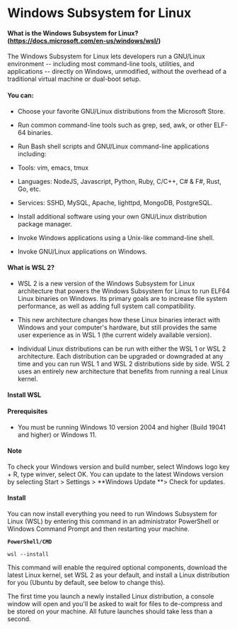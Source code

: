 # Windows Subsystem for Linux

#### What is the Windows Subsystem for Linux? (https://docs.microsoft.com/en-us/windows/wsl/)

The Windows Subsystem for Linux lets developers run a GNU/Linux environment -- including most command-line tools, utilities, and applications -- directly on Windows, unmodified, without the overhead of a traditional virtual machine or dual-boot setup.


 #### You can:

 - Choose your favorite GNU/Linux distributions from the Microsoft Store.
 
 - Run common command-line tools such as grep, sed, awk, or other ELF-64 binaries.
 
 - Run Bash shell scripts and GNU/Linux command-line applications including:
 
 - Tools: vim, emacs, tmux
 
 - Languages: NodeJS, Javascript, Python, Ruby, C/C++, C# & F#, Rust, Go, etc.
 
 - Services: SSHD, MySQL, Apache, lighttpd, MongoDB, PostgreSQL.
 
 - Install additional software using your own GNU/Linux distribution package manager.
 
 - Invoke Windows applications using a Unix-like command-line shell.
 
 - Invoke GNU/Linux applications on Windows.

#### What is WSL 2?
 - WSL 2 is a new version of the Windows Subsystem for Linux architecture that powers the Windows Subsystem for Linux    to run ELF64 Linux binaries on Windows. Its primary goals are to increase file system performance, as well as        adding full system call compatibility.

 - This new architecture changes how these Linux binaries interact with Windows and your computer's hardware, but        still provides the same user experience as in WSL 1 (the current widely available version).

 - Individual Linux distributions can be run with either the WSL 1 or WSL 2 architecture. Each distribution can be      upgraded or downgraded at any time and you can run WSL 1 and WSL 2 distributions side by side. WSL 2 uses an          entirely new architecture that benefits from running a real Linux kernel.

#### Install WSL
#### Prerequisites
 - You must be running Windows 10 version 2004 and higher (Build 19041 and higher) or Windows 11.
#### Note

To check your Windows version and build number, select Windows logo key + R, type winver, select OK. You can update to the latest Windows version by selecting Start > Settings > **Windows Update **> Check for updates. 

#### Install
You can now install everything you need to run Windows Subsystem for Linux (WSL) by entering this command in an administrator PowerShell or Windows Command Prompt and then restarting your machine.

**`PowerShell/CMD`**

```
wsl --install
```
This command will enable the required optional components, download the latest Linux kernel, set WSL 2 as your default, and install a Linux distribution for you (Ubuntu by default, see below to change this).

The first time you launch a newly installed Linux distribution, a console window will open and you'll be asked to wait for files to de-compress and be stored on your machine. All future launches should take less than a second.
